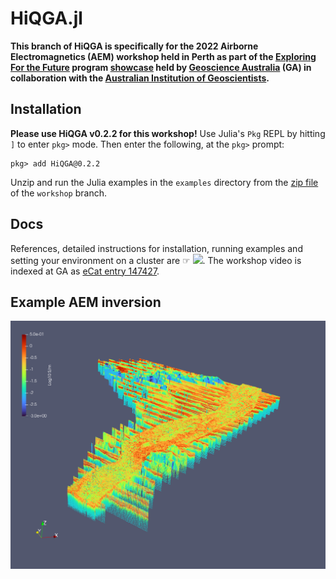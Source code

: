 # HiQGA.jl


**This branch of HiQGA is specifically for the 2022 Airborne Electromagnetics (AEM) workshop held in Perth as part of the [Exploring For the Future](https://www.eftf.ga.gov.au/) program [showcase](https://www.eftf.ga.gov.au/news/2022-showcase) held by [Geoscience Australia](https://www.ga.gov.au) (GA) in collaboration with the [Australian Institution of Geoscientists](https://www.aig.org.au/).**

## Installation
**Please use HiQGA v0.2.2 for this workshop!** Use Julia's `Pkg` REPL by hitting `]` to enter `pkg>` mode. Then enter the following, at the `pkg>` prompt:
```
pkg> add HiQGA@0.2.2
```

Unzip and run the Julia examples in the `examples` directory from the [zip file](https://github.com/GeoscienceAustralia/HiQGA.jl/archive/refs/heads/workshop.zip) of the `workshop` branch.

## Docs
References, detailed instructions for installation, running examples and setting your environment on a cluster are ☞ [<img src="https://img.shields.io/badge/docs-stable-steelblue.svg">](https://geoscienceaustralia.github.io/HiQGA.jl/). The workshop video is indexed at GA as [eCat entry 147427](http://pid.geoscience.gov.au/dataset/ga/147427).

## Example AEM inversion
![](./aem.png)
